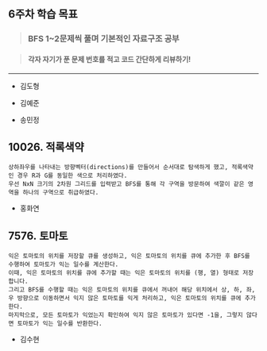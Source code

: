 ## 6주차 학습 목표
> ###  BFS 1~2문제씩 풀며 기본적인 자료구조 공부

> #### 각자 자기가 푼 문제 번호를 적고 코드 간단하게 리뷰하기! 

***
* 김도형  

* 김예준

* 송민정
## 10026. 적록색약
    상하좌우를 나타내는 방향벡터(directions)를 만들어서 순서대로 탐색하게 했고, 적록색약인 경우 R과 G를 동일한 색으로 처리하였다.
    우선 NxN 크기의 2차원 그리드를 입력받고 BFS를 통해 각 구역을 방문하여 색깔이 같은 영역을 하나의 구역으로 취급하였다. 

* 홍화연
## 7576. 토마토
    익은 토마토의 위치를 저장할 큐를 생성하고, 익은 토마토의 위치를 큐에 추가한 후 BFS를 수행하여 토마토가 익는 일수를 계산한다.
    이때, 익은 토마토의 위치를 큐에 추가할 때는 익은 토마토의 위치를 (행, 열) 형태로 저장합니다. 
    그리고 BFS를 수행할 때는 익은 토마토의 위치를 큐에서 꺼내어 해당 위치에서 상, 하, 좌, 우 방향으로 이동하면서 익지 않은 토마토를 익게 처리하고, 익은 토마토의 위치를 큐에 추가한다.
    마지막으로, 모든 토마토가 익었는지 확인하여 익지 않은 토마토가 있다면 -1을, 그렇지 않다면 토마토가 익는 일수를 반환한다.

* 김수현

